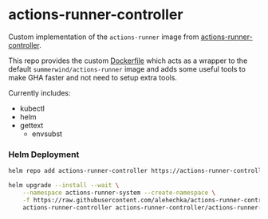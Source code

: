 # actions-runner-controller

Custom implementation of the `actions-runner` image from [actions-runner-controller](https://github.com/actions-runner-controller/actions-runner-controller).

This repo provides the custom [Dockerfile](Dockerfile) which acts as a wrapper to the default `summerwind/actions-runner` image and adds some useful tools to make GHA faster and not need to setup extra tools.

Currently includes:

- kubectl
- helm
- gettext
  - envsubst

### Helm Deployment

```bash
helm repo add actions-runner-controller https://actions-runner-controller.github.io/actions-runner-controller

helm upgrade --install --wait \
    --namespace actions-runner-system --create-namespace \
    -f https://raw.githubusercontent.com/alehechka/actions-runner-controller/main/actions-runner.values.yaml \
    actions-runner-controller actions-runner-controller/actions-runner-controller
```
